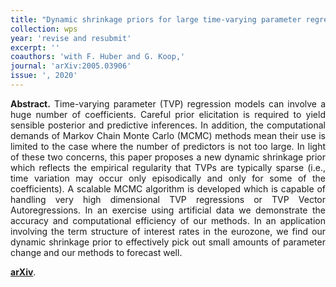 ```yaml
---
title: "Dynamic shrinkage priors for large time-varying parameter regressions using scalable Markov Chain Monte Carlo methods. [WP](https://arxiv.org/abs/2005.03906)"
collection: wps
year: 'revise and resubmit'
excerpt: ''
coauthors: 'with F. Huber and G. Koop,' 
journal: 'arXiv:2005.03906'
issue: ', 2020'
---
```

<p align="justify"> <b>Abstract.</b> Time-varying parameter (TVP) regression models can involve a huge number of coefficients. Careful prior elicitation is required to yield sensible posterior and predictive inferences. In addition, the computational demands of Markov Chain Monte Carlo (MCMC) methods mean their use is limited to the case where the number of predictors is not too large. In light of these two concerns, this paper proposes a new dynamic shrinkage prior which reflects the empirical regularity that TVPs are typically sparse (i.e., time variation may occur only episodically and only for some of the coefficients). A scalable MCMC algorithm is developed which is capable of handling very high dimensional TVP regressions or TVP Vector Autoregressions. In an exercise using artificial data we demonstrate the accuracy and computational efficiency of our methods. In an application involving the term structure of interest rates in the eurozone, we find our dynamic shrinkage prior to effectively pick out small amounts of parameter change and our methods to forecast well.
</p>

[**arXiv**](https://arxiv.org/abs/2005.03906).
